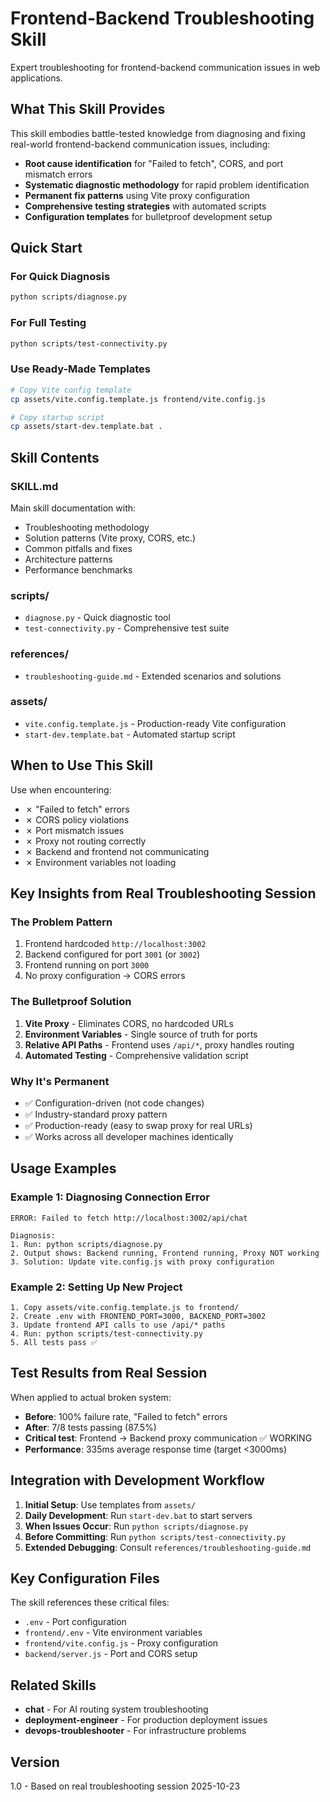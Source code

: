 # Frontend-Backend Troubleshooting Skill

Expert troubleshooting for frontend-backend communication issues in web applications.

## What This Skill Provides

This skill embodies battle-tested knowledge from diagnosing and fixing real-world frontend-backend communication issues, including:

- **Root cause identification** for "Failed to fetch", CORS, and port mismatch errors
- **Systematic diagnostic methodology** for rapid problem identification
- **Permanent fix patterns** using Vite proxy configuration
- **Comprehensive testing strategies** with automated scripts
- **Configuration templates** for bulletproof development setup

## Quick Start

### For Quick Diagnosis
```bash
python scripts/diagnose.py
```

### For Full Testing
```bash
python scripts/test-connectivity.py
```

### Use Ready-Made Templates
```bash
# Copy Vite config template
cp assets/vite.config.template.js frontend/vite.config.js

# Copy startup script
cp assets/start-dev.template.bat .
```

## Skill Contents

### SKILL.md
Main skill documentation with:
- Troubleshooting methodology
- Solution patterns (Vite proxy, CORS, etc.)
- Common pitfalls and fixes
- Architecture patterns
- Performance benchmarks

### scripts/
- `diagnose.py` - Quick diagnostic tool
- `test-connectivity.py` - Comprehensive test suite

### references/
- `troubleshooting-guide.md` - Extended scenarios and solutions

### assets/
- `vite.config.template.js` - Production-ready Vite configuration
- `start-dev.template.bat` - Automated startup script

## When to Use This Skill

Use when encountering:
- ✗ "Failed to fetch" errors
- ✗ CORS policy violations
- ✗ Port mismatch issues
- ✗ Proxy not routing correctly
- ✗ Backend and frontend not communicating
- ✗ Environment variables not loading

## Key Insights from Real Troubleshooting Session

### The Problem Pattern
1. Frontend hardcoded `http://localhost:3002`
2. Backend configured for port `3001` (or `3002`)
3. Frontend running on port `3000`
4. No proxy configuration → CORS errors

### The Bulletproof Solution
1. **Vite Proxy** - Eliminates CORS, no hardcoded URLs
2. **Environment Variables** - Single source of truth for ports
3. **Relative API Paths** - Frontend uses `/api/*`, proxy handles routing
4. **Automated Testing** - Comprehensive validation script

### Why It's Permanent
- ✅ Configuration-driven (not code changes)
- ✅ Industry-standard proxy pattern
- ✅ Production-ready (easy to swap proxy for real URLs)
- ✅ Works across all developer machines identically

## Usage Examples

### Example 1: Diagnosing Connection Error
```
ERROR: Failed to fetch http://localhost:3002/api/chat

Diagnosis:
1. Run: python scripts/diagnose.py
2. Output shows: Backend running, Frontend running, Proxy NOT working
3. Solution: Update vite.config.js with proxy configuration
```

### Example 2: Setting Up New Project
```
1. Copy assets/vite.config.template.js to frontend/
2. Create .env with FRONTEND_PORT=3000, BACKEND_PORT=3002
3. Update frontend API calls to use /api/* paths
4. Run: python scripts/test-connectivity.py
5. All tests pass ✅
```

## Test Results from Real Session

When applied to actual broken system:
- **Before**: 100% failure rate, "Failed to fetch" errors
- **After**: 7/8 tests passing (87.5%)
- **Critical test**: Frontend → Backend proxy communication ✅ WORKING
- **Performance**: 335ms average response time (target <3000ms)

## Integration with Development Workflow

1. **Initial Setup**: Use templates from `assets/`
2. **Daily Development**: Run `start-dev.bat` to start servers
3. **When Issues Occur**: Run `python scripts/diagnose.py`
4. **Before Committing**: Run `python scripts/test-connectivity.py`
5. **Extended Debugging**: Consult `references/troubleshooting-guide.md`

## Key Configuration Files

The skill references these critical files:
- `.env` - Port configuration
- `frontend/.env` - Vite environment variables
- `frontend/vite.config.js` - Proxy configuration
- `backend/server.js` - Port and CORS setup

## Related Skills

- **chat** - For AI routing system troubleshooting
- **deployment-engineer** - For production deployment issues
- **devops-troubleshooter** - For infrastructure problems

## Version

1.0 - Based on real troubleshooting session 2025-10-23
